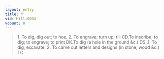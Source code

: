 ```yaml
---
layout: entry
title: རྐོ་
vid: Hill:0034
vcount: 0
---
```

> 1\. To dig, dig out; to hoe\. 2\. To engrave; turn up; till CD\.To inscribe; to dig; to engrave; to print DK\.To dig (a hole in the ground &c\.) DS \.1\. To dig, excavate\. 2\. To carve out letters and designs (in stone, wood &c\.) TC\.


